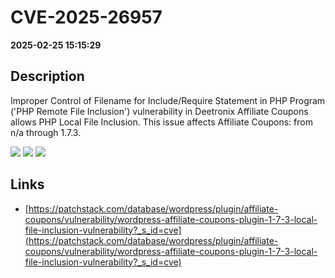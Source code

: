 # CVE-2025-26957

**2025-02-25 15:15:29**

## Description
Improper Control of Filename for Include/Require Statement in PHP Program ('PHP Remote File Inclusion') vulnerability in Deetronix Affiliate Coupons allows PHP Local File Inclusion. This issue affects Affiliate Coupons: from n/a through 1.7.3.

![](https://img.shields.io/static/v1?label=Score&message=7.5&color=red)
![](https://img.shields.io/static/v1?label=Severity&message=HIGH&color=red)
![](https://img.shields.io/static/v1?label=CWE&message=RFI&color=green)

## Links
- [https://patchstack.com/database/wordpress/plugin/affiliate-coupons/vulnerability/wordpress-affiliate-coupons-plugin-1-7-3-local-file-inclusion-vulnerability?_s_id=cve](https://patchstack.com/database/wordpress/plugin/affiliate-coupons/vulnerability/wordpress-affiliate-coupons-plugin-1-7-3-local-file-inclusion-vulnerability?_s_id=cve)
